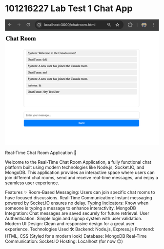 # 101216227 Lab Test 1 Chat App
![Chatroom Screenshot](image/chatroom-screenshot.png)

Real-Time Chat Room Application 🚀

Welcome to the Real-Time Chat Room Application, a fully functional chat platform built using modern technologies like Node.js, Socket.IO, and MongoDB. This application provides an interactive space where users can join different chat rooms, send and receive real-time messages, and enjoy a seamless user experience.

Features ✨
Room-Based Messaging: Users can join specific chat rooms to have focused discussions.
Real-Time Communication: Instant messaging powered by Socket.IO ensures no delay.
Typing Indicators: Know when someone is typing a message to enhance interactivity.
MongoDB Integration: Chat messages are saved securely for future retrieval.
User Authentication: Simple login and signup system with user validation.
Modern UI Design: Clean and responsive design for a great user experience.
Technologies Used 🛠️
Backend: Node.js, Express.js
Frontend: HTML, CSS (Styled for a modern look)
Database: MongoDB
Real-Time Communication: Socket.IO
Hosting: Localhost (for now 😉)
